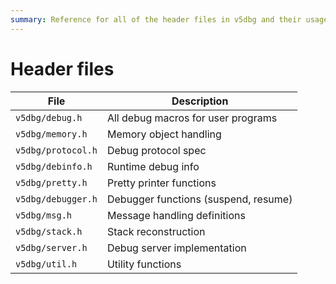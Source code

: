 ```yaml
---
summary: Reference for all of the header files in v5dbg and their usage
---
```


# Header files

| File | Description         |
| ------------- | ------------- |
| `v5dbg/debug.h` | All debug macros for user programs |
| `v5dbg/memory.h` | Memory object handling |
| `v5dbg/protocol.h` | Debug protocol spec |
| `v5dbg/debinfo.h` | Runtime debug info |
| `v5dbg/pretty.h` | Pretty printer functions |
| `v5dbg/debugger.h` | Debugger functions (suspend, resume) | 
| `v5dbg/msg.h` | Message handling definitions |
| `v5dbg/stack.h` | Stack reconstruction |
| `v5dbg/server.h` | Debug server implementation |
| `v5dbg/util.h` | Utility functions |
